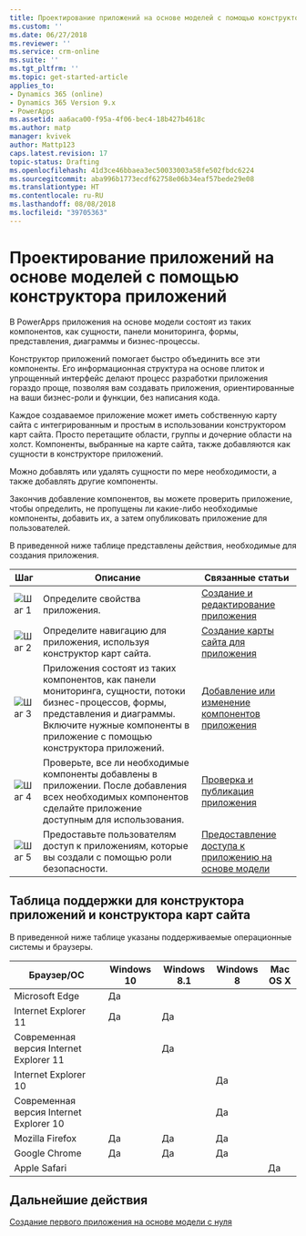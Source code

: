 ```yaml
---
title: Проектирование приложений на основе моделей с помощью конструктора приложений | Документы Майкрософт
ms.custom: ''
ms.date: 06/27/2018
ms.reviewer: ''
ms.service: crm-online
ms.suite: ''
ms.tgt_pltfrm: ''
ms.topic: get-started-article
applies_to:
- Dynamics 365 (online)
- Dynamics 365 Version 9.x
- PowerApps
ms.assetid: aa6aca00-f95a-4f06-bec4-18b427b4618c
ms.author: matp
manager: kvivek
author: Mattp123
caps.latest.revision: 17
topic-status: Drafting
ms.openlocfilehash: 41d3ce46bbaea3ec50033003a58fe502fbdc6224
ms.sourcegitcommit: aba996b1773ecdf62758e06b34eaf57bede29e08
ms.translationtype: HT
ms.contentlocale: ru-RU
ms.lasthandoff: 08/08/2018
ms.locfileid: "39705363"
---
```

# <a name="design-model-driven-apps-by-using-the-app-designer"></a>Проектирование приложений на основе моделей с помощью конструктора приложений

В PowerApps приложения на основе модели состоят из таких компонентов, как сущности, панели мониторинга, формы, представления, диаграммы и бизнес-процессы.  
  
 Конструктор приложений помогает быстро объединить все эти компоненты. Его информационная структура на основе плиток и упрощенный интерфейс делают процесс разработки приложения гораздо проще, позволяя вам создавать приложения, ориентированные на ваши бизнес-роли и функции, без написания кода.  
  
 Каждое создаваемое приложение может иметь собственную карту сайта с интегрированным и простым в использовании конструктором карт сайта.  Просто перетащите области, группы и дочерние области на холст. Компоненты, выбранные на карте сайта, также добавляются как сущности в конструкторе приложений.  
  
 Можно добавлять или удалять сущности по мере необходимости, а также добавлять другие компоненты.  
  
 Закончив добавление компонентов, вы можете проверить приложение, чтобы определить, не пропущены ли какие-либо необходимые компоненты, добавить их, а затем опубликовать приложение для пользователей.  
  
 В приведенной ниже таблице представлены действия, необходимые для создания приложения.  
  
|Шаг|Описание|Связанные статьи|  
|----------|-----------------|--------------------|  
|![Шаг 1](media/walkthrough-green-1.png "Шаг 1")|Определите свойства приложения.|[Создание и редактирование приложения](create-edit-app.md)|  
|![Шаг 2](media/walkthrough-green-2.png "Шаг 2")|Определите навигацию для приложения, используя конструктор карт сайта.|[Создание карты сайта для приложения](create-site-map-app.md)|  
|![Шаг 3](media/walkthrough-green-3.png "Шаг 3")|Приложения состоят из таких компонентов, как панели мониторинга, сущности, потоки бизнес-процессов, формы, представления и диаграммы. Включите нужные компоненты в приложение с помощью конструктора приложений.|[Добавление или изменение компонентов приложения](add-edit-app-components.md)|  
|![Шаг 4](media/walkthrough-green-4.png "Шаг 4")|Проверьте, все ли необходимые компоненты добавлены в приложении. После добавления всех необходимых компонентов сделайте приложение доступным для использования. |[Проверка и публикация приложения](validate-app.md)|  
|![Шаг 5](media/walkthrough-green-5.png "Шаг 5")|Предоставьте пользователям доступ к приложениям, которые вы создали с помощью роли безопасности.|[Предоставление доступа к приложению на основе модели](https://docs.microsoft.com/en-us/powerapps/maker/model-driven-apps/share-model-driven-app)|  
  
## <a name="support-matrix-for-the-app-designer-and-site-map-designer"></a>Таблица поддержки для конструктора приложений и конструктора карт сайта  
 В приведенной ниже таблице указаны поддерживаемые операционные системы и браузеры.  
  
|Браузер/ОС|Windows 10|Windows 8.1|Windows 8|Mac OS X|  
|-----------------|----------------|-----------------|---------------|--------------|  
| Microsoft Edge |Да||||  
| Internet Explorer 11 |Да|Да|||  
| Современная версия Internet Explorer 11 ||Да|||  
| Internet Explorer 10 |||Да||  
| Современная версия Internet Explorer 10 |||Да||  
| Mozilla Firefox |Да|Да|Да||  
| Google Chrome |Да|Да|Да||  
| Apple Safari ||||Да|  
  
## <a name="next-steps"></a>Дальнейшие действия  
 [Создание первого приложения на основе модели с нуля](https://docs.microsoft.com/en-us/powerapps/maker/model-driven-apps/build-first-model-driven-app)

